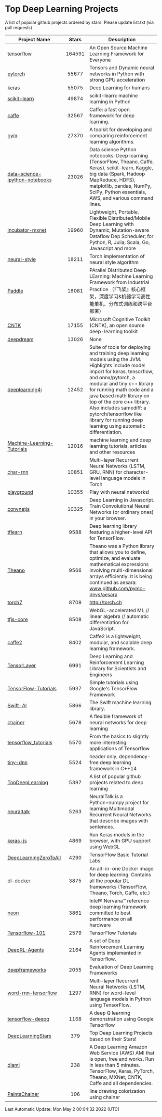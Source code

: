# Top Deep Learning Projects
A list of popular github projects ordered by stars.
Please update list.txt (via pull requests)

|Project Name| Stars | Description |
| ---------- |:-----:| ----------- |
| [tensorflow](https://github.com/tensorflow/tensorflow) | 164591 | An Open Source Machine Learning Framework for Everyone |
| [pytorch](https://github.com/pytorch/pytorch) | 55677 | Tensors and Dynamic neural networks in Python with strong GPU acceleration |
| [keras](https://github.com/keras-team/keras) | 55075 | Deep Learning for humans |
| [scikit-learn](https://github.com/scikit-learn/scikit-learn) | 49874 | scikit-learn: machine learning in Python |
| [caffe](https://github.com/BVLC/caffe) | 32567 | Caffe: a fast open framework for deep learning. |
| [gym](https://github.com/openai/gym) | 27370 | A toolkit for developing and comparing reinforcement learning algorithms. |
| [data-science-ipython-notebooks](https://github.com/donnemartin/data-science-ipython-notebooks) | 23026 | Data science Python notebooks: Deep learning (TensorFlow, Theano, Caffe, Keras), scikit-learn, Kaggle, big data (Spark, Hadoop MapReduce, HDFS), matplotlib, pandas, NumPy, SciPy, Python essentials, AWS, and various command lines. |
| [incubator-mxnet](https://github.com/apache/incubator-mxnet) | 19960 | Lightweight, Portable, Flexible Distributed/Mobile Deep Learning with Dynamic, Mutation-aware Dataflow Dep Scheduler; for Python, R, Julia, Scala, Go, Javascript and more |
| [neural-style](https://github.com/jcjohnson/neural-style) | 18211 | Torch implementation of neural style algorithm |
| [Paddle](https://github.com/PaddlePaddle/Paddle) | 18081 | PArallel Distributed Deep LEarning: Machine Learning Framework from Industrial Practice （『飞桨』核心框架，深度学习&机器学习高性能单机、分布式训练和跨平台部署） |
| [CNTK](https://github.com/microsoft/CNTK) | 17155 | Microsoft Cognitive Toolkit (CNTK), an open source deep-learning toolkit |
| [deepdream](https://github.com/google/deepdream) | 13026 | None |
| [deeplearning4j](https://github.com/eclipse/deeplearning4j) | 12452 | Suite of tools for deploying and training deep learning models using the JVM. Highlights include model import for keras, tensorflow, and onnx/pytorch, a modular and tiny c++ library for running math code and a java based math library on top of the core c++ library. Also includes samediff: a pytorch/tensorflow like library for running deep learning using automatic differentiation. |
| [Machine-Learning-Tutorials](https://github.com/ujjwalkarn/Machine-Learning-Tutorials) | 12016 | machine learning and deep learning tutorials, articles and other resources  |
| [char-rnn](https://github.com/karpathy/char-rnn) | 10851 | Multi-layer Recurrent Neural Networks (LSTM, GRU, RNN) for character-level language models in Torch |
| [playground](https://github.com/tensorflow/playground) | 10355 | Play with neural networks! |
| [convnetjs](https://github.com/karpathy/convnetjs) | 10325 | Deep Learning in Javascript. Train Convolutional Neural Networks (or ordinary ones) in your browser. |
| [tflearn](https://github.com/tflearn/tflearn) | 9588 | Deep learning library featuring a higher-level API for TensorFlow. |
| [Theano](https://github.com/Theano/Theano) | 9566 | Theano was a Python library that allows you to define, optimize, and evaluate mathematical expressions involving multi-dimensional arrays efficiently. It is being continued as aesara: www.github.com/pymc-devs/aesara |
| [torch7](https://github.com/torch/torch7) | 8709 | http://torch.ch |
| [tfjs-core](https://github.com/tensorflow/tfjs-core) | 8508 | WebGL-accelerated ML // linear algebra // automatic differentiation for JavaScript. |
| [caffe2](https://github.com/facebookarchive/caffe2) | 8402 | Caffe2 is a lightweight, modular, and scalable deep learning framework. |
| [TensorLayer](https://github.com/tensorlayer/TensorLayer) | 6991 | Deep Learning and Reinforcement Learning Library for Scientists and Engineers  |
| [TensorFlow-Tutorials](https://github.com/nlintz/TensorFlow-Tutorials) | 5937 | Simple tutorials using Google's TensorFlow Framework |
| [Swift-AI](https://github.com/Swift-AI/Swift-AI) | 5866 | The Swift machine learning library. |
| [chainer](https://github.com/chainer/chainer) | 5678 | A flexible framework of neural networks for deep learning |
| [tensorflow_tutorials](https://github.com/pkmital/tensorflow_tutorials) | 5570 | From the basics to slightly more interesting applications of Tensorflow |
| [tiny-dnn](https://github.com/tiny-dnn/tiny-dnn) | 5524 | header only, dependency-free deep learning framework in C++14 |
| [TopDeepLearning](https://github.com/aymericdamien/TopDeepLearning) | 5397 | A list of popular github projects related to deep learning |
| [neuraltalk](https://github.com/karpathy/neuraltalk) | 5263 | NeuralTalk is a Python+numpy project for learning Multimodal Recurrent Neural Networks that describe images with sentences. |
| [keras-js](https://github.com/transcranial/keras-js) | 4869 | Run Keras models in the browser, with GPU support using WebGL |
| [DeepLearningZeroToAll](https://github.com/hunkim/DeepLearningZeroToAll) | 4290 | TensorFlow Basic Tutorial Labs |
| [dl-docker](https://github.com/floydhub/dl-docker) | 3875 | An all-in-one Docker image for deep learning. Contains all the popular DL frameworks (TensorFlow, Theano, Torch, Caffe, etc.) |
| [neon](https://github.com/NervanaSystems/neon) | 3861 | Intel® Nervana™ reference deep learning framework committed to best performance on all hardware |
| [Tensorflow-101](https://github.com/sjchoi86/Tensorflow-101) | 2579 | TensorFlow Tutorials |
| [DeepRL-Agents](https://github.com/awjuliani/DeepRL-Agents) | 2164 | A set of Deep Reinforcement Learning Agents implemented in Tensorflow. |
| [deepframeworks](https://github.com/zer0n/deepframeworks) | 2055 | Evaluation of Deep Learning Frameworks |
| [word-rnn-tensorflow](https://github.com/hunkim/word-rnn-tensorflow) | 1297 | Multi-layer Recurrent Neural Networks (LSTM, RNN) for word-level language models in Python using TensorFlow. |
| [tensorflow-deepq](https://github.com/siemanko/tensorflow-deepq) | 1168 | A deep Q learning demonstration using Google Tensorflow |
| [DeepLearningStars](https://github.com/hunkim/DeepLearningStars) | 379 | Top Deep Learning Projects based on their Stars! |
| [dlami](https://github.com/ritchieng/dlami) | 238 | A Deep Learning Amazon Web Service (AWS) AMI that is open, free and works. Run in less than 5 minutes. TensorFlow, Keras, PyTorch, Theano, MXNet, CNTK, Caffe and all dependencies. |
| [PaintsChainer](https://github.com/taizan/PaintsChainer) | 106 | line drawing colorization using chainer |

Last Automatic Update: Mon May  2 00:04:32 2022 (UTC)
